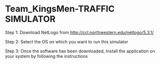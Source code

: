 # Team_KingsMen-TRAFFIC SIMULATOR

Step 1: Download NetLogo from  http://ccl.northwestern.edu/netlogo/5.3.1/ 

Step 2: Select the OS on which you want to run this simulator 

Step 3: Once the software has been downloaded, Install the application on your system by following the instructions
